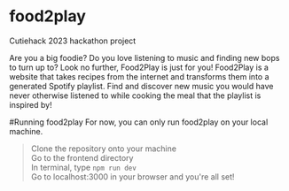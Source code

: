 # food2play
Cutiehack 2023 hackathon project

Are you a big foodie? Do you love listening to music and finding new bops to turn up to? Look no further, Food2Play is just for you!
Food2Play is a website that takes recipes from the internet and transforms them into a generated Spotify playlist. Find and discover new music you would have never otherwise listened to while cooking the meal that the playlist is inspired by!

#Running food2play
For now, you can only run food2play on your local machine. <br/>
> Clone the repository onto your machine<br/>
> Go to the frontend directory<br/>
> In terminal, type ```npm run dev```<br/>
> Go to localhost:3000 in your browser and you're all set!
